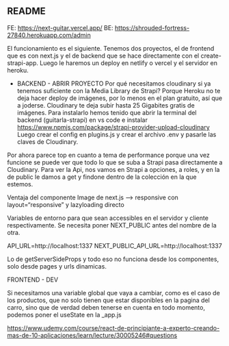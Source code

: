 ## README

FE: https://next-guitar.vercel.app/
BE: https://shrouded-fortress-27840.herokuapp.com/admin

El funcionamiento es el siguiente.
Tenemos dos proyectos, el de frontend que es con next.js y el de backend que se hace directamente con el create-strapi-app. Luego le haremos un deploy en netlify o vercel y el servidor en heroku.

- BACKEND - ABRIR PROYECTO
  Por qué necesitamos cloudinary si ya tenemos suficiente con la Media Library de Strapi? Porque Heroku no te deja hacer deploy de imágenes, por lo menos en el plan gratuito, así que a joderse. Cloudinary te deja subir hasta 25 Gigabites gratis de imágenes. Para instalarlo hemos tenido que abrir la terminal del backend (guitarla-strapi) en vs code e instalar https://www.npmjs.com/package/strapi-provider-upload-cloudinary
  Luego crear el config en plugins.js y crear el archivo .env y pasarle las claves de Cloudinary.

Por ahora parece top en cuanto a tema de performance porque una vez funcione se puede ver que todo lo que se suba a Strapi pasa directamente a Cloudinary.
Para ver la Api, nos vamos en Strapi a opciones, a roles, y en la de public le damos a get y findone dentro de la colección en la que estemos.

Ventaja del componente Image de next.js —> responsive con layout=“responsive” y lazyloading directo

Variables de entorno para que sean accessibles en el servidor y cliente respectivamente. Se necesita poner NEXT_PUBLIC antes del nombre de la otra.

API_URL=http://localhost:1337
NEXT_PUBLIC_API_URL=http://localhost:1337

Lo de getServerSideProps y todo eso no funciona desde los componentes, solo desde pages y urls dinamicas.

FRONTEND - DEV

Si necesitamos una variable global que vaya a cambiar, como es el caso de los productos, que no solo tienen que estar disponibles en la pagina del carro, sino que de verdad deben tenerse en cuenta en todo momento, podemos poner el useState en la \_app.js

https://www.udemy.com/course/react-de-principiante-a-experto-creando-mas-de-10-aplicaciones/learn/lecture/30005246#questions
